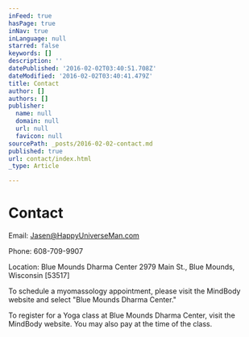 ```yaml
---
inFeed: true
hasPage: true
inNav: true
inLanguage: null
starred: false
keywords: []
description: ''
datePublished: '2016-02-02T03:40:51.708Z'
dateModified: '2016-02-02T03:40:41.479Z'
title: Contact
author: []
authors: []
publisher:
  name: null
  domain: null
  url: null
  favicon: null
sourcePath: _posts/2016-02-02-contact.md
published: true
url: contact/index.html
_type: Article

---
```

# Contact

Email:
Jasen@HappyUniverseMan.com 

Phone: 608-709-9907 

Location:
Blue Mounds Dharma Center
2979 Main St., Blue Mounds, Wisconsin \[53517\] 

To schedule a myomassology appointment, please visit the MindBody website and select "Blue Mounds Dharma Center." 

To register for a Yoga class at Blue Mounds Dharma Center, visit the MindBody website. You may also pay at the time of the class.